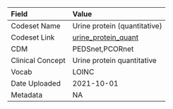 |Field            |Value                        |
|:----------------|:----------------------------|
|Codeset Name     |Urine protein (quantitative) |
|Codeset Link     |[urine_protein_quant](https://github.com/PEDSnet/Variable-Dictionary/blob/main/lab_meas/urine_protein_quant.csv)|
|CDM              |PEDSnet,PCORnet              |
|Clinical Concept |Urine protein quantitative   |
|Vocab            |LOINC                        |
|Date Uploaded    |2021-10-01                   |
|Metadata         |NA                           |
